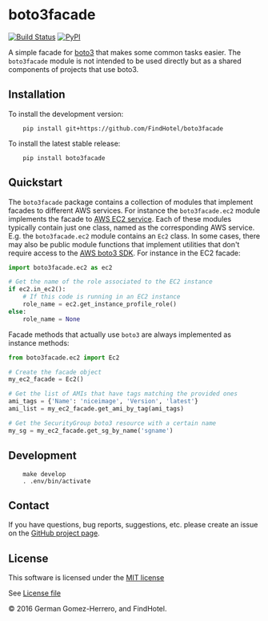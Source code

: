 boto3facade
=========================

[![Build Status](https://travis-ci.org/FindHotel/boto3facade.svg?branch=master)](https://travis-ci.org/FindHotel/boto3facade)
[![PyPI](https://img.shields.io/pypi/v/boto3facade.svg?style=flat)](https://pypi.python.org/pypi/boto3facade)

A simple facade for [boto3][boto3] that makes some common tasks easier. The 
`boto3facade` module is not intended to be used directly but as a shared
components of projects that use boto3.


[boto3]: https://github.com/boto/boto3


## Installation

To install the development version:

```
    pip install git+https://github.com/FindHotel/boto3facade
```

To install the latest stable release:

```
    pip install boto3facade
```

## Quickstart

The `boto3facade` package contains a collection of modules that implement
facades to different AWS services. For instance the `boto3facade.ec2` module
implements the facade to [AWS EC2 service][ec2]. Each of these modules 
typically contain just one class, named as the corresponding AWS service. E.g.
the `boto3facade.ec2` module contains an `Ec2` class. In some cases, there may
also be public module functions that implement utilities that don't require
access to the [AWS boto3 SDK][boto3]. For instance in the EC2 facade:

[ec2]: https://aws.amazon.com/ec2/

```python
import boto3facade.ec2 as ec2

# Get the name of the role associated to the EC2 instance
if ec2.in_ec2():
    # If this code is running in an EC2 instance
    role_name = ec2.get_instance_profile_role()
else:
    role_name = None
```

Facade methods that actually use `boto3` are always implemented as instance
methods:

```python
from boto3facade.ec2 import Ec2

# Create the facade object
my_ec2_facade = Ec2()

# Get the list of AMIs that have tags matching the provided ones
ami_tags = {'Name': 'niceimage', 'Version', 'latest'}
ami_list = my_ec2_facade.get_ami_by_tag(ami_tags)

# Get the SecurityGroup boto3 resource with a certain name
my_sg = my_ec2_facade.get_sg_by_name('sgname')
```


## Development

```
    make develop
    . .env/bin/activate
```


## Contact

If you have questions, bug reports, suggestions, etc. please create an issue on
the [GitHub project page](http://github.com/FindHotel/boto3facade).


## License

This software is licensed under the [MIT license](http://en.wikipedia.org/wiki/MIT_License)

See [License file](https://github.com/boto3facade/boto3facade/blob/master/LICENSE)


© 2016 German Gomez-Herrero, and FindHotel.
